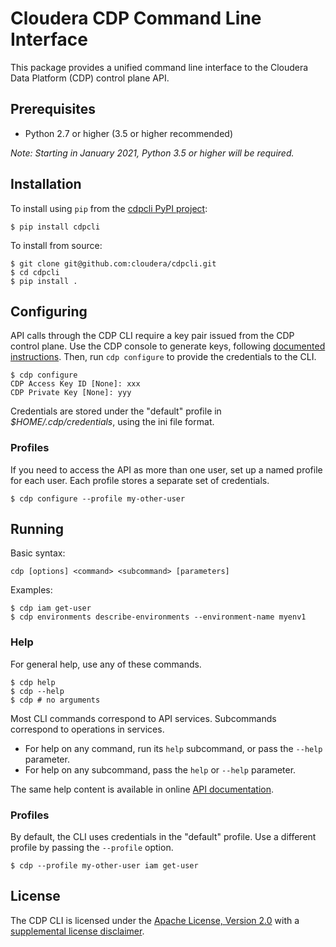 # Cloudera CDP Command Line Interface

This package provides a unified command line interface to the Cloudera Data
Platform (CDP) control plane API.

## Prerequisites

* Python 2.7 or higher (3.5 or higher recommended)

*Note: Starting in January 2021, Python 3.5 or higher will be required.*

## Installation

To install using `pip` from the
[cdpcli PyPI project](https://pypi.org/project/cdpcli/):

```
$ pip install cdpcli
```

To install from source:

```
$ git clone git@github.com:cloudera/cdpcli.git
$ cd cdpcli
$ pip install .
```

## Configuring

API calls through the CDP CLI require a key pair issued from the CDP control
plane. Use the CDP console to generate keys, following [documented
instructions](https://docs.cloudera.com/management-console/cloud/cli/topics/mc-cli-generating-an-api-access-key.html). Then, run `cdp configure` to provide
the credentials to the CLI.

```
$ cdp configure
CDP Access Key ID [None]: xxx
CDP Private Key [None]: yyy
```

Credentials are stored under the "default" profile in _$HOME/.cdp/credentials_,
using the ini file format.

### Profiles

If you need to access the API as more than one user, set up a named profile for
each user. Each profile stores a separate set of credentials.

```
$ cdp configure --profile my-other-user
```

## Running

Basic syntax:

```
cdp [options] <command> <subcommand> [parameters]
```

Examples:

```
$ cdp iam get-user
$ cdp environments describe-environments --environment-name myenv1
```

### Help

For general help, use any of these commands.

```
$ cdp help
$ cdp --help
$ cdp # no arguments
```

Most CLI commands correspond to API services. Subcommands correspond to
operations in services.

* For help on any command, run its `help` subcommand, or pass the `--help`
parameter.
* For help on any subcommand, pass the `help` or `--help` parameter.

The same help content is available in online
[API documentation](https://cloudera.github.io/cdp-dev-docs/api-docs/).

### Profiles

By default, the CLI uses credentials in the "default" profile. Use a different
profile by passing the `--profile` option.

```
$ cdp --profile my-other-user iam get-user
```

## License

The CDP CLI is licensed under the [Apache License, Version 2.0](https://www.apache.org/licenses/LICENSE-2.0)
with a [supplemental license disclaimer](https://console.cdp.cloudera.com/downloads/LICENSE_SUPPLEMENTAL_DISCLAIMER.txt).

